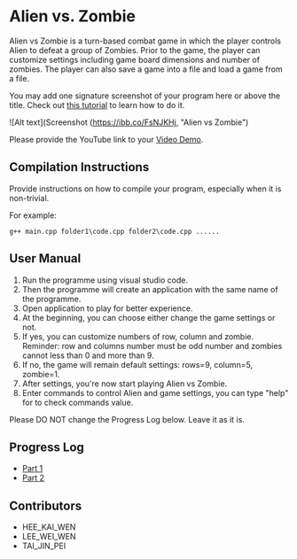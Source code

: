 # Alien vs. Zombie

Alien vs Zombie is a turn-based combat game in which the player controls Alien to defeat a group of Zombies. Prior to the game, the player can customize settings including game board dimensions and number of zombies. The player can also save a game into a file and load a game from a file.

You may add one signature screenshot of your program here or above the title. Check out [this tutorial](https://www.digitalocean.com/community/tutorials/markdown-markdown-images) to learn how to do it.


![Alt text](Screenshot (https://ibb.co/FsNJKHj, "Alien vs Zombie")

Please provide the YouTube link to your [Video Demo](https://youtube.com).

## Compilation Instructions

Provide instructions on how to compile your program, especially when it is non-trivial.

For example:

```
g++ main.cpp folder1\code.cpp folder2\code.cpp ......
```

## User Manual

1) Run the programme using visual studio code.
2) Then the programme will create an application with the same name of the programme.
3) Open application to play for better experience.
4) At the beginning, you can choose either change the game settings or not.
5) If yes, you can customize numbers of row, column and zombie. Reminder: row and columns number must be odd number and zombies cannot less than 0 and more than 9.
6) If no, the game will remain default settings: rows=9, column=5, zombie=1.
7) After settings, you're now start playing Alien vs Zombie.
8) Enter commands to control Alien and game settings, you can type "help" for to check commands value.



Please DO NOT change the Progress Log below. Leave it as it is.

## Progress Log

- [Part 1](PART1.md)
- [Part 2](PART2.md)

## Contributors

- HEE_KAI_WEN
- LEE_WEI_WEN
- TAI_JIN_PEI
